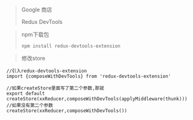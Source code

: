 > Google 商店
>
> Redux DevTools

> npm下载包
>
> `npm install redux-devtools-extension`

> 修改store

```react
//引入redux-devtools-extension
import {composeWithDevTools} from 'redux-devtools-extension'

//如果createStore里面写了第二个参数,那就
export default createStore(xxReducer,composeWithDevTools(applyMiddleware(thunk)))
//如果没有第二个参数
createStore(xxReducer,composeWithDevTools())
```

